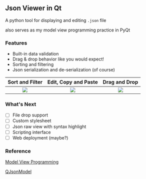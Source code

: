 ## Json Viewer in Qt

A python tool for displaying and editing `.json` file

also serves as my model view programming practice in PyQt


### Features

- Built-in data validation
- Drag & drop behavior like you would expect!
- Sorting and filtering
- Json serialization and de-serialization (of course)

Sort and Filter            | Edit, Copy and Paste         | Drag and Drop
:-------------------------:|:-------------------------:|:---------:|
![](https://i.imgur.com/ngslOnZ.gif)  |  ![](https://i.imgur.com/UVlgHmQ.gif) | ![](https://i.imgur.com/1uHIhOA.gif)



### What's Next

- [ ] File drop support
- [ ] Custom stylesheet
- [ ] Json raw view with syntax highlight
- [ ] Scripting interface
- [ ] Web deployment (maybe?)

### Reference

[Model View Programming](https://github.com/leixingyu/model-view-tutorial)

[QJsonModel](https://github.com/dridk/QJsonModel)